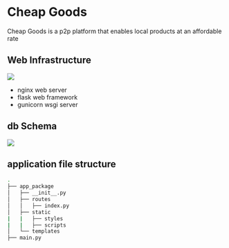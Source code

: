 # Cheap Goods
Cheap Goods is a p2p platform that enables local products at an affordable rate

## Web Infrastructure
![](.images/infrastructure_design.PNG)
- nginx web server
- flask web framework
- gunicorn wsgi server

## db Schema
![](.images/complete_er_diagram.PNG)
## application file structure

```bash
.
├── app_package
│   ├── __init__.py
│   ├── routes
│   │   ├── index.py
│   ├── static
|   |   ├── styles
|   |   ├── scripts
│   └── templates
├── main.py
```
